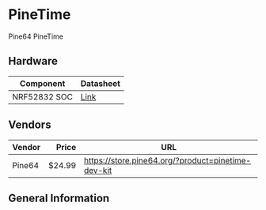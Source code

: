 # PineTime
Pine64 PineTime

## Hardware

| Component | Datasheet |
|-|-|
| NRF52832 SOC | [Link](https://infocenter.nordicsemi.com/pdf/nRF52832_PS_v1.0.pdf)|

## Vendors
| Vendor | Price | URL |
|-|-:|-|
| Pine64 | $24.99 | https://store.pine64.org/?product=pinetime-dev-kit | 

## General Information